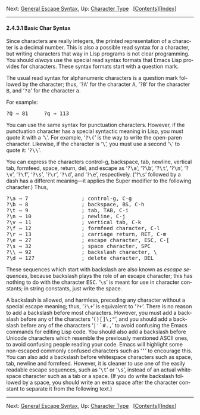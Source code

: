 <!DOCTYPE html>
<!-- saved from url=(0080)https://www.gnu.org/software/emacs/manual/html_node/elisp/Basic-Char-Syntax.html -->
<html><!-- Created by GNU Texinfo 7.0.3, https://www.gnu.org/software/texinfo/ --><head><meta http-equiv="Content-Type" content="text/html; charset=UTF-8">

<title>Basic Char Syntax (GNU Emacs Lisp Reference Manual)</title>

<meta name="description" content="Basic Char Syntax (GNU Emacs Lisp Reference Manual)">
<meta name="keywords" content="Basic Char Syntax (GNU Emacs Lisp Reference Manual)">
<meta name="resource-type" content="document">
<meta name="distribution" content="global">
<meta name="Generator" content="makeinfo">
<meta name="viewport" content="width=device-width,initial-scale=1">

<link rev="made" href="mailto:bug-gnu-emacs@gnu.org">
<link rel="icon" type="image/png" href="https://www.gnu.org/graphics/gnu-head-mini.png">
<meta name="ICBM" content="42.256233,-71.006581">
<meta name="DC.title" content="gnu.org">
<style type="text/css">
@import url('/software/emacs/manual.css');
</style>
</head>

<body lang="en">
<div class="subsubsection-level-extent" id="Basic-Char-Syntax">
<div class="nav-panel">
<p>
Next: <a href="https://www.gnu.org/software/emacs/manual/html_node/elisp/General-Escape-Syntax.html" accesskey="n" rel="next">General Escape Syntax</a>, Up: <a href="https://www.gnu.org/software/emacs/manual/html_node/elisp/Character-Type.html" accesskey="u" rel="up">Character Type</a> &nbsp; [<a href="https://www.gnu.org/software/emacs/manual/html_node/elisp/index.html#SEC_Contents" title="Table of contents" rel="contents">Contents</a>][<a href="https://www.gnu.org/software/emacs/manual/html_node/elisp/Index.html" title="Index" rel="index">Index</a>]</p>
</div>
<hr>
<h4 class="subsubsection" id="Basic-Char-Syntax-1">2.4.3.1 Basic Char Syntax</h4>
<a class="index-entry-id" id="index-read-syntax-for-characters"></a>
<a class="index-entry-id" id="index-printed-representation-for-characters"></a>
<a class="index-entry-id" id="index-syntax-for-characters"></a>
<a class="index-entry-id" id="index-_003f-in-character-constant"></a>
<a class="index-entry-id" id="index-question-mark-in-character-constant"></a>

<p>Since characters are really integers, the printed representation of
a character is a decimal number.  This is also a possible read syntax
for a character, but writing characters that way in Lisp programs is
not clear programming.  You should <em class="emph">always</em> use the special read
syntax formats that Emacs Lisp provides for characters.  These syntax
formats start with a question mark.
</p>
<p>The usual read syntax for alphanumeric characters is a question mark
followed by the character; thus, ‘<samp class="samp">?A</samp>’ for the character
<kbd class="kbd">A</kbd>, ‘<samp class="samp">?B</samp>’ for the character <kbd class="kbd">B</kbd>, and ‘<samp class="samp">?a</samp>’ for the
character <kbd class="kbd">a</kbd>.
</p>
<p>For example:
</p>
<div class="example">
<pre class="example-preformatted">?Q ⇒ 81     ?q ⇒ 113
</pre></div>

<p>You can use the same syntax for punctuation characters.  However, if
the punctuation character has a special syntactic meaning in Lisp, you
must quote it with a ‘<samp class="samp">\</samp>’.  For example, ‘<samp class="samp">?\(</samp>’ is the way to
write the open-paren character.  Likewise, if the character is
‘<samp class="samp">\</samp>’, you must use a second ‘<samp class="samp">\</samp>’ to quote it: ‘<samp class="samp">?\\</samp>’.
</p>
<a class="index-entry-id" id="index-whitespace"></a>
<a class="index-entry-id" id="index-bell-character"></a>
<a class="index-entry-id" id="index-_005ca"></a>
<a class="index-entry-id" id="index-backspace"></a>
<a class="index-entry-id" id="index-_005cb"></a>
<a class="index-entry-id" id="index-tab-_0028ASCII-character_0029"></a>
<a class="index-entry-id" id="index-_005ct"></a>
<a class="index-entry-id" id="index-vertical-tab"></a>
<a class="index-entry-id" id="index-_005cv"></a>
<a class="index-entry-id" id="index-formfeed"></a>
<a class="index-entry-id" id="index-_005cf"></a>
<a class="index-entry-id" id="index-newline"></a>
<a class="index-entry-id" id="index-_005cn"></a>
<a class="index-entry-id" id="index-return-_0028ASCII-character_0029"></a>
<a class="index-entry-id" id="index-_005cr"></a>
<a class="index-entry-id" id="index-escape-_0028ASCII-character_0029"></a>
<a class="index-entry-id" id="index-_005ce"></a>
<a class="index-entry-id" id="index-space-_0028ASCII-character_0029"></a>
<a class="index-entry-id" id="index-_005cs"></a>
<p>You can express the characters control-g, backspace, tab, newline,
vertical tab, formfeed, space, return, del, and escape as ‘<samp class="samp">?\a</samp>’,
‘<samp class="samp">?\b</samp>’, ‘<samp class="samp">?\t</samp>’, ‘<samp class="samp">?\n</samp>’, ‘<samp class="samp">?\v</samp>’, ‘<samp class="samp">?\f</samp>’,
‘<samp class="samp">?\s</samp>’, ‘<samp class="samp">?\r</samp>’, ‘<samp class="samp">?\d</samp>’, and ‘<samp class="samp">?\e</samp>’, respectively.
(‘<samp class="samp">?\s</samp>’ followed by a dash has a different meaning—it applies
the Super modifier to the following character.)  Thus,
</p>
<div class="example">
<pre class="example-preformatted">?\a ⇒ 7                 ; <span class="r">control-g, <kbd class="kbd">C-g</kbd></span>
?\b ⇒ 8                 ; <span class="r">backspace, <kbd class="key">BS</kbd>, <kbd class="kbd">C-h</kbd></span>
?\t ⇒ 9                 ; <span class="r">tab, <kbd class="key">TAB</kbd>, <kbd class="kbd">C-i</kbd></span>
?\n ⇒ 10                ; <span class="r">newline, <kbd class="kbd">C-j</kbd></span>
?\v ⇒ 11                ; <span class="r">vertical tab, <kbd class="kbd">C-k</kbd></span>
?\f ⇒ 12                ; <span class="r">formfeed character, <kbd class="kbd">C-l</kbd></span>
?\r ⇒ 13                ; <span class="r">carriage return, <kbd class="key">RET</kbd>, <kbd class="kbd">C-m</kbd></span>
?\e ⇒ 27                ; <span class="r">escape character, <kbd class="key">ESC</kbd>, <kbd class="kbd">C-[</kbd></span>
?\s ⇒ 32                ; <span class="r">space character, <kbd class="key">SPC</kbd></span>
?\\ ⇒ 92                ; <span class="r">backslash character, <kbd class="kbd">\</kbd></span>
?\d ⇒ 127               ; <span class="r">delete character, <kbd class="key">DEL</kbd></span>
</pre></div>

<a class="index-entry-id" id="index-escape-sequence"></a>
<p>These sequences which start with backslash are also known as
<em class="dfn">escape sequences</em>, because backslash plays the role of an
escape character; this has nothing to do with the
character <kbd class="key">ESC</kbd>.  ‘<samp class="samp">\s</samp>’ is meant for use in character
constants; in string constants, just write the space.
</p>
<p>A backslash is allowed, and harmless, preceding any character
without a special escape meaning; thus, ‘<samp class="samp">?\+</samp>’ is equivalent to
‘<samp class="samp">?+</samp>’.  There is no reason to add a backslash before most
characters.  However, you must add a backslash before any of the
characters ‘<samp class="samp">()[]\;"</samp>’, and you should add a backslash before any
of the characters ‘<samp class="samp">|'`#.,</samp>’ to avoid confusing the Emacs commands
for editing Lisp code.  You should also add a backslash before Unicode
characters which resemble the previously mentioned <abbr class="acronym">ASCII</abbr>
ones, to avoid confusing people reading your code.  Emacs will
highlight some non-escaped commonly confused characters such as
‘<samp class="samp">‘</samp>’ to encourage this.  You can also add a backslash before whitespace
characters such as space, tab, newline and formfeed.  However, it is
cleaner to use one of the easily readable escape sequences, such as
‘<samp class="samp">\t</samp>’ or ‘<samp class="samp">\s</samp>’, instead of an actual whitespace character such
as a tab or a space.  (If you do write backslash followed by a space,
you should write an extra space after the character constant to
separate it from the following text.)
</p>
</div>
<hr>
<div class="nav-panel">
<p>
Next: <a href="https://www.gnu.org/software/emacs/manual/html_node/elisp/General-Escape-Syntax.html">General Escape Syntax</a>, Up: <a href="https://www.gnu.org/software/emacs/manual/html_node/elisp/Character-Type.html">Character Type</a> &nbsp; [<a href="https://www.gnu.org/software/emacs/manual/html_node/elisp/index.html#SEC_Contents" title="Table of contents" rel="contents">Contents</a>][<a href="https://www.gnu.org/software/emacs/manual/html_node/elisp/Index.html" title="Index" rel="index">Index</a>]</p>
</div>





</body></html>